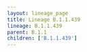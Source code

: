 ```yaml
---
layout: lineage_page
title: Lineage B.1.1.439
lineage: B.1.1.439
parent: B.1.1
children: ['B.1.1.439']
---
```

